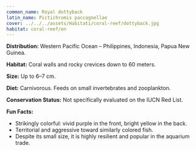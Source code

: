 ```yaml
---
common_name: Royal dottyback
latin_name: Pictichromis paccagnellae
cover: ../../../assets/Habitati/coral-reef/dottyback.jpg
habitat: coral-reef/en
---
```

**Distribution:** Western Pacific Ocean – Philippines, Indonesia, Papua New Guinea.

**Habitat:** Coral walls and rocky crevices down to 60 meters.

**Size:** Up to 6–7 cm.

**Diet:** Carnivorous. Feeds on small invertebrates and zooplankton.

**Conservation Status:** Not specifically evaluated on the IUCN Red List.

**Fun Facts:**  
- Strikingly colorful: vivid purple in the front, bright yellow in the back.  
- Territorial and aggressive toward similarly colored fish.  
- Despite its small size, it is highly resilient and popular in the aquarium trade.
